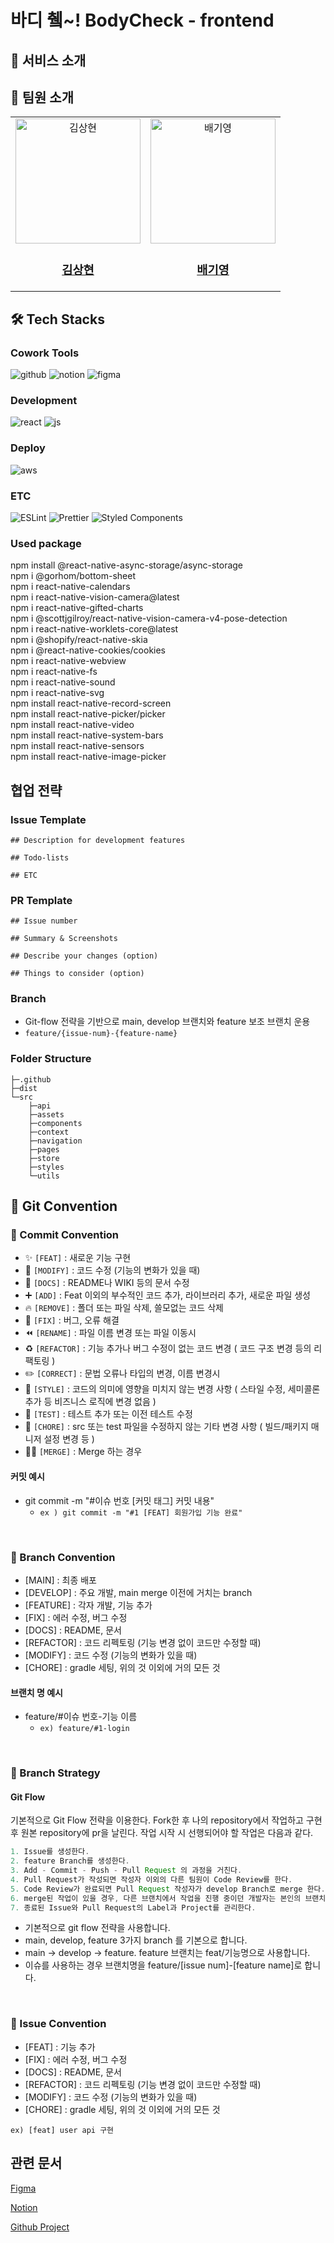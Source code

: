 # 바디 췤~! BodyCheck - frontend
## 👀 서비스 소개

## 👥 팀원 소개
<table>
  <tr>
    <td align="center">
      <a href="https://github.com/KimSanghyun20">
        <img src="https://avatars.githubusercontent.com/u/127206470?v=4" width="200px;" height="200px;" alt="김상현"/>
        <h3><b>김상현</b></h3>
      </a>
    </td>
    <td align="center">
      <a href="https://github.com/bbky323">
        <img src="https://avatars.githubusercontent.com/u/127292182?v=4" width="200px;" height="200px;" alt="배기영"/>
        <h3><b>배기영</b></h3>
      </a>
    </td>
  </tr>
</table>


## 🛠️ Tech Stacks

### Cowork Tools
![github](https://img.shields.io/badge/GitHub-100000?style=for-the-badge&logo=github&logoColor=white)
![notion](https://img.shields.io/badge/Notion-000000?style=for-the-badge&logo=notion&logoColor=white)
![figma](https://img.shields.io/badge/Figma-F24E1E?style=for-the-badge&logo=figma&logoColor=white)

### Development
![react](https://img.shields.io/badge/ReactNative-20232A?style=for-the-badge&logo=react&logoColor=61DAFB)
![js](https://img.shields.io/badge/JavaScript-F7DF1E?style=for-the-badge&logo=JavaScript&logoColor=white)

### Deploy
![aws](https://img.shields.io/badge/Amazon_AWS_S3-232F3E?style=for-the-badge&logo=amazon-aws&logoColor=white)

### ETC
![ESLint](https://img.shields.io/badge/ESLint-4B3263?style=for-the-badge&logo=eslint&logoColor=white)
![Prettier](https://img.shields.io/badge/prettier-1A2C34?style=for-the-badge&logo=prettier&logoColor=F7BA3E)
![Styled Components](https://img.shields.io/badge/styled--components-DB7093?style=for-the-badge&logo=styled-components&logoColor=white)

### Used package
npm install @react-native-async-storage/async-storage  
npm i @gorhom/bottom-sheet  
npm i react-native-calendars  
npm i react-native-vision-camera@latest  
npm i react-native-gifted-charts  
npm i @scottjgilroy/react-native-vision-camera-v4-pose-detection  
npm i react-native-worklets-core@latest  
npm i @shopify/react-native-skia  
npm i @react-native-cookies/cookies  
npm i react-native-webview  
npm i react-native-fs  
npm i react-native-sound  
npm i react-native-svg  
npm install react-native-record-screen  
npm install react-native-picker/picker  
npm install react-native-video  
npm install react-native-system-bars  
npm install react-native-sensors  
npm install react-native-image-picker  

## 협업 전략
### Issue Template
```
## Description for development features

## Todo-lists

## ETC
```

### PR Template
```
## Issue number

## Summary & Screenshots

## Describe your changes (option)

## Things to consider (option)
```

### Branch
- Git-flow 전략을 기반으로 main, develop 브랜치와 feature 보조 브랜치 운용
- `feature/{issue-num}-{feature-name}`

### Folder Structure
```
├─.github
├─dist
└─src
    ├─api
    ├─assets
    ├─components
    ├─context
    ├─navigation
    ├─pages
    ├─store
    ├─styles
    └─utils
```

## 📌 Git Convention

### 🔹 Commit Convention

- ✨ `[FEAT]` : 새로운 기능 구현
- 🔧 `[MODIFY]` : 코드 수정 (기능의 변화가 있을 때)
- 📝 `[DOCS]` : README나 WIKI 등의 문서 수정
- ➕ `[ADD]` : Feat 이외의 부수적인 코드 추가, 라이브러리 추가, 새로운 파일 생성
- 🔥 `[REMOVE]` : 폴더 또는 파일 삭제, 쓸모없는 코드 삭제
- 🐛 `[FIX]` : 버그, 오류 해결
- ⏪️ `[RENAME]` : 파일 이름 변경 또는 파일 이동시
- ♻️ `[REFACTOR]` : 기능 추가나 버그 수정이 없는 코드 변경 ( 코드 구조 변경 등의 리팩토링 )
- ✏️ `[CORRECT]` : 문법 오류나 타입의 변경, 이름 변경시
- 🎨 `[STYLE]` : 코드의 의미에 영향을 미치지 않는 변경 사항 ( 스타일 수정, 세미콜론 추가 등 비즈니스 로직에 변경 없음 )
- 🧪 `[TEST]` : 테스트 추가 또는 이전 테스트 수정
- 🧹 `[CHORE]` : src 또는 test 파일을 수정하지 않는 기타 변경 사항 ( 빌드/패키지 매니저 설정 변경 등 )
- 🤝🏻 `[MERGE]` : Merge 하는 경우

#### 커밋 예시

- git commit -m "#이슈 번호 [커밋 태그] 커밋 내용"
  - `ex ) git commit -m "#1 [FEAT] 회원가입 기능 완료"`

<br>

### 🔹 Branch Convention

- [MAIN] : 최종 배포
- [DEVELOP] : 주요 개발, main merge 이전에 거치는 branch
- [FEATURE] : 각자 개발, 기능 추가
- [FIX] : 에러 수정, 버그 수정
- [DOCS] : README, 문서
- [REFACTOR] : 코드 리펙토링 (기능 변경 없이 코드만 수정할 때)
- [MODIFY] : 코드 수정 (기능의 변화가 있을 때)
- [CHORE] : gradle 세팅, 위의 것 이외에 거의 모든 것

#### 브랜치 명 예시

- feature/#이슈 번호-기능 이름
  - `ex) feature/#1-login`

<br>

### 🔹 Branch Strategy

#### Git Flow

기본적으로 Git Flow 전략을 이용한다. Fork한 후 나의 repository에서 작업하고 구현 후 원본 repository에 pr을 날린다. 작업 시작 시 선행되어야 할 작업은 다음과 같다.

```java
1. Issue를 생성한다.
2. feature Branch를 생성한다.
3. Add - Commit - Push - Pull Request 의 과정을 거친다.
4. Pull Request가 작성되면 작성자 이외의 다른 팀원이 Code Review를 한다.
5. Code Review가 완료되면 Pull Request 작성자가 develop Branch로 merge 한다.
6. merge된 작업이 있을 경우, 다른 브랜치에서 작업을 진행 중이던 개발자는 본인의 브랜치로 merge된 작업을 Pull 받아온다.
7. 종료된 Issue와 Pull Request의 Label과 Project를 관리한다.
```

- 기본적으로 git flow 전략을 사용합니다.
- main, develop, feature 3가지 branch 를 기본으로 합니다.
- main → develop → feature. feature 브랜치는 feat/기능명으로 사용합니다.
- 이슈를 사용하는 경우 브랜치명을 feature/[issue num]-[feature name]로 합니다.

<br>

### 🔹 Issue Convention

- [FEAT] : 기능 추가
- [FIX] : 에러 수정, 버그 수정
- [DOCS] : README, 문서
- [REFACTOR] : 코드 리펙토링 (기능 변경 없이 코드만 수정할 때)
- [MODIFY] : 코드 수정 (기능의 변화가 있을 때)
- [CHORE] : gradle 세팅, 위의 것 이외에 거의 모든 것

`ex) [feat] user api 구현`


## 관련 문서
[Figma](https://www.figma.com/design/UsmgQ87Ylp8ej1bi1eeCAJ/%EC%95%84%EB%9D%A0---%ED%94%84%EB%A1%9C%EC%A0%9D%ED%8A%B8?node-id=14-2&t=OE1nHotGFNeNKaDZ-0)

[Notion](https://www.notion.so/ATTI-b22fe268d2104c7d8543f5c51df9259b)

[Github Project](https://github.com/orgs/ATTI-UMC/projects/1)
